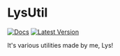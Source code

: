 # LysUtil

[![Docs](https://docs.rs/lysutil/badge.svg)](https://docs.rs/lysutil)
[![Latest Version](https://img.shields.io/crates/v/lysutil.svg)](https://crates.io/crates/lysutil)

It's various utilities made by me, Lys!
